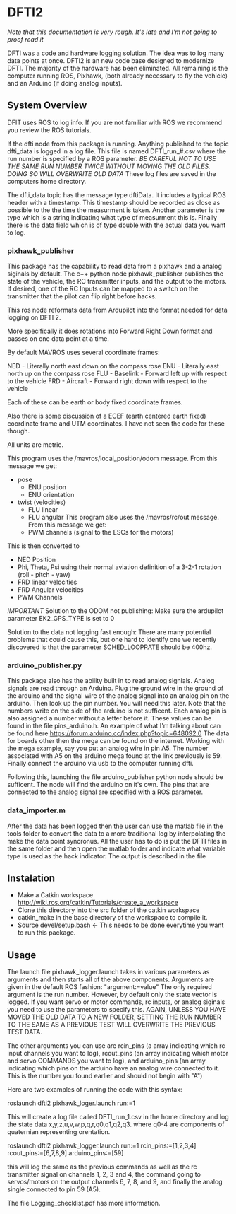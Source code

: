 # DFTI2

*Note that this documentation is very rough. It's late and I'm not going to proof read it*

DFTI was a code and hardware logging solution. The idea was to log many data points at once. DFTI2 is an new code base designed to modernize DFTI. The majority of the hardware has been eliminated. All remaining is the computer running ROS, Pixhawk, (both already necessary to fly the vehicle) and an Arduino (if doing analog inputs).

## System Overview

DFIT uses ROS to log info. If you are not familiar with ROS we recommend you review the ROS tutorials.

If the dfti node from this package is running. Anything published to the topic dfti_data is logged in a log file. This file is named DFTI_run_#.csv where the run number is specified by a ROS parameter. *BE CAREFUL NOT TO USE THE SAME RUN NUMBER TWICE WITHOUT MOVING THE OLD FILES. DOING SO WILL OVERWRITE OLD DATA* These log files are saved in the computers home directory.

The dfti_data topic has the message type dftiData. It includes a typical ROS header with a timestamp. This timestamp should be recorded as close as possible to the the time the measurment is taken. Another parameter is the type which is a string indicating what type of measurment this is. Finally there is the data field which is of type double with the actual data you want to log.

### pixhawk_publisher
This package has the capability to read data from a pixhawk and a analog siginals by default. The c++ python node pixhawk_publisher publishes the state of the vehicle, the RC transmitter inputs, and the output to the motors. If desired, one of the RC Inputs can be mapped to a switch on the transmitter that the pilot can flip right before hacks.

This ros node reformats data from Ardupilot into the format needed for data logging on DFTI 2.

More specifically it does rotations into Forward Right Down format and passes on one data point at a time.

By default MAVROS uses several coordinate frames:

NED - Literally north east down on the compass rose
ENU - Literally east north up on the compass rose
FLU - Baselink - Forward left
up with respect to the vehicle
FRD - Aircraft - Forward right down with respect to the vehicle

Each of these can be earth or body fixed coordinate frames.

Also there is some discussion of a ECEF (earth centered earth fixed) coordinate frame and UTM coordinates. I have not seen the code for these though.

All units are metric.

This program uses the /mavros/local_position/odom message. From this message we get:
- pose
  - ENU position
  - ENU orientation
- twist (velocities)
  - FLU linear
  - FLU angular
This program also uses the /mavros/rc/out message. From this message we get:
  - PWM channels (signal to the ESCs for the motors)

This is then converted to
- NED Position
- Phi, Theta, Psi using their normal aviation definition of a 3-2-1 rotation (roll - pitch - yaw)
- FRD linear velocities
- FRD Angular velocities
- PWM Channels

*IMPORTANT*
Solution to the ODOM not publishing:
Make sure the ardupilot parameter EK2_GPS_TYPE is set to 0

Solution to the data not logging fast enough:
There are many potential problems that could cause this, but one hard to identify one we recently discovered is that the parameter SCHED_LOOPRATE should be 400hz. 

### arduino_publisher.py
This package also has the ability built in to read analog signials. Analog signals are read through an Arduino. Plug the ground wire in the ground of the arduino and the signal wire of the analog signal into an analog pin on the arduino. Then look up the pin number. You will need this later. Note that the numbers write on the side of the arduino is not sufficent. Each analog pin is also assigned a number without a letter before it. These values can be found in the file pins_arduino.h. An example of what I'm talking about can be found here https://forum.arduino.cc/index.php?topic=648092.0 The data for boards other then the mega can be found on the internet. Working with the mega example, say you put an analog wire in pin A5. The number associated with A5 on the arduino mega found at the link previously is 59. Finally connect the arduino via usb to the computer running dfti.

Following this, launching the file arduino_publisher python node should be sufficent. The node will find the arduino on it's own. The pins that are connected to the analog signal are specified with a ROS parameter.

### data_importer.m
After the data has been logged then the user can use the matlab file in the tools folder to convert the data to a more traditional log by interpolating the make the data point syncronus. All the user has to do is put the DFTI files in the same folder and then open the matlab folder and indicate what variable type is used as the hack indicator. The output is described in the file

## Instalation

- Make a Catkin workspace http://wiki.ros.org/catkin/Tutorials/create_a_workspace
- Clone this directory into the src folder of the catkin workspace
- catkin_make in the base directory of the workspace to compile it.
- Source devel/setup.bash       <- This needs to be done everytime you want to run this package.

## Usage

The launch file pixhawk_logger.launch takes in various parameters as arguments and then starts all of the above components. Arguments are given in the default ROS fashion: "argument:=value" The only required argument is the run number. However, by default only the state vector is logged. If you want servo or motor commands, rc inputs, or analog siginals you need to use the parameters to specify this. AGAIN, UNLESS YOU HAVE MOVED THE OLD DATA TO A NEW FOLDER, SETTING THE RUN NUMBER TO THE SAME AS A PREVIOUS TEST WILL OVERWRITE THE PREVIOUS TEST DATA.

The other arguments you can use are rcin_pins (a array indicating which rc input channels you want to log), rcout_pins (an array indicating which motor and servo COMMANDS you want to log), and arduino_pins (an array indicating which pins on the arduino have an analog wire connected to it. This is the number you found earlier and should not begin with "A")

Here are two examples of running the code with this syntax:

roslaunch dfti2 pixhawk_loger.launch run:=1

This will create a log file called DFTI_run_1.csv in the home directory and log the state data x,y,z,u,v,w,p,q,r,q0,q1,q2,q3. where q0-4 are components of quaternian representing orentation.

roslaunch dfti2 pixhawk_logger.launch run:=1 rcin_pins:=[1,2,3,4] rcout_pins:=[6,7,8,9] arduino_pins:=[59]

this will log the same as the previous commands as well as the rc transmitter signal on channels 1, 2, 3 and 4, the command going to servos/motors on the output channels 6, 7, 8, and 9, and finally the analog single connected to pin 59 (A5).

The file Logging_checklist.pdf has more information.
